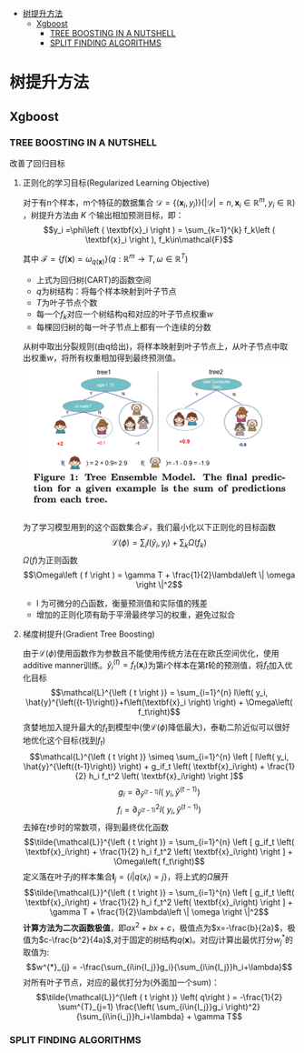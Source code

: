 - [树提升方法](#%e6%a0%91%e6%8f%90%e5%8d%87%e6%96%b9%e6%b3%95)
  - [Xgboost](#xgboost)
    - [TREE BOOSTING IN A NUTSHELL](#tree-boosting-in-a-nutshell)
    - [SPLIT FINDING ALGORITHMS](#split-finding-algorithms)
# 树提升方法

## Xgboost

###   TREE BOOSTING IN A NUTSHELL

改善了回归目标
1. 正则化的学习目标(Regularized Learning Objective)

    对于有n个样本，m个特征的数据集合 $\mathcal{D} = \left \{ \left (  \textbf{x}_i,y_i \right ) \right \} \left ( \left | \mathcal{D}\right | = n,  \textbf{x}_i\in{\mathbb{R}^m}, y_i\in\mathbb{R}  \right )$ ，树提升方法由 $K$ 个输出相加预测目标，即：
    $$y_i =\phi\left ( \textbf{x}_i \right ) =  \sum_{k=1}^{k} f_k\left ( \textbf{x}_i \right ), f_k\in\mathcal{F}$$

    其中 $\mathcal{F}=\left \{  f\left ( \textbf{x} \right )  = \omega_{q\left( \textbf{x} \right)} \right \}\left ( q: {\mathbb{R}^m}  \rightarrow T,  \omega\in{\mathbb{R}^T} \right  )$
      * 上式为回归树(CART)的函数空间
      * $q$为树结构：将每个样本映射到叶子节点
      * $T$为叶子节点个数
      * 每一个$f_k$对应一个树结构q和对应的叶子节点权重$w$
      * 每棵回归树的每一叶子节点上都有一个连续的分数

   从树中取出分裂规则(由q给出)，将样本映射到叶子节点上，从叶子节点中取出权重$w$，将所有权重相加得到最终预测值。
   ![](/images/xgb_figure1.png "打分示例图")

   为了学习模型用到的这个函数集合$\mathcal{F}$，我们最小化以下正则化的目标函数
   $$\mathcal{L}\left ( \phi \right ) = \sum_{i}l\left ( \hat{y}_i, y_i \right )+\sum_{k}\Omega\left ( f_k \right ) $$
   $\Omega\left ( f \right )$为正则函数
   $$\Omega\left ( f \right ) = \gamma T + \frac{1}{2}\lambda\left \| \omega  \right \|^2$$
   * l 为可微分的凸函数，衡量预测值和实际值的残差
   * 增加的正则化项有助于平滑最终学习的权重，避免过拟合

2. 梯度树提升(Gradient Tree Boosting)

    由于$\mathcal{L}\left ( \phi \right )$使用函数作为参数且不能使用传统方法在在欧氏空间优化，使用additive manner训练。$\hat{y}^{\left( t \right)}_i=f_t\left( \textbf{x}_i \right)$为第$i$个样本在第$t$轮的预测值，将$f_t$加入优化目标
    $$\mathcal{L}^{\left ( t \right )} =  \sum_{i=1}^{n} l\left( y_i, \hat{y}^{\left({t-1}\right)}+f\left(\textbf{x}_i \right) \right) + \Omega\left( f_t\right)$$
    贪婪地加入提升最大的$f_t$到模型中(使$\mathcal{L}\left ( \phi \right )$降低最大)，泰勒二阶近似可以很好地优化这个目标(找到$f_t$)
    $$\mathcal{L}^{\left ( t \right )} \simeq \sum_{i=1}^{n} \left [ l\left( y_i, \hat{y}^{\left({t-1}\right)} \right)  + g_if_t \left( \textbf{x}_i\right) + \frac{1}{2} h_i f_t^2 \left( \textbf{x}_i\right) \right  ]$$
    $$g_i = \partial_{\hat{y}^{\left( t-1 \right)} } l\left(\ y_i, \hat{y}^{\left( t-1 \right)}\right)$$
    $$f_i = \partial^2_{\hat{y}^{\left( t-1 \right)} } l\left(\ y_i, \hat{y}^{\left( t-1 \right)}\right)$$
    去掉在$t$步时的常数项，得到最终优化函数
    $$\tilde{\mathcal{L}}^{\left ( t \right )} = \sum_{i=1}^{n} \left [ g_if_t \left( \textbf{x}_i\right) + \frac{1}{2} h_i f_t^2 \left( \textbf{x}_i\right) \right  ] + \Omega\left( f_t\right)$$
    定义落在叶子$j$的样本集合$\textbf{I}_j =\left\{ i | q \left( x_i \right) = j \right\}$，将上式的$\Omega$展开
    $$\tilde{\mathcal{L}}^{\left ( t \right )} = \sum_{i=1}^{n} \left [ g_if_t \left( \textbf{x}_i\right) + \frac{1}{2} h_i f_t^2 \left( \textbf{x}_i\right) \right  ] +  \gamma T + \frac{1}{2}\lambda\left \| \omega  \right \|^2$$
    **计算方法为二次函数极值**，即$ax^2+bx+c$，极值点为$x=-\frac{b}{2a}$，极值为$c-\frac{b^2}{4a}$,对于固定的树结构$q\left( \textbf{x} \right)$。对应$j$计算出最优打分$w^{*}_{j}$的取值为:
    $$w^{*}_{j} = -\frac{\sum_{i\in{I_j}}g_i}{\sum_{i\in{I_j}}h_i+\lambda}$$
    对所有叶子节点，对应的最优打分为(外面加一个sum)：
    $$\tilde{\mathcal{L}}^{\left ( t \right )} \left( q\right ) = -\frac{1}{2} \sum^{T}_{j=1} \frac{\left( \sum_{i\in{I_j}}g_i \right)^2}{\sum_{i\in{i_j}}h_i+\lambda} + \gamma T$$
### SPLIT FINDING ALGORITHMS




